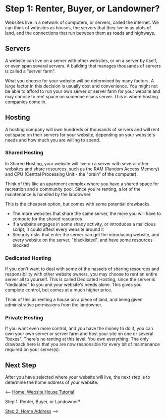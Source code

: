 # Step 1: Renter, Buyer, or Landowner?

Websites live in a network of computers, or servers, called the internet. We can think of websites as houses, the servers that they live in as plots of land, and the connections that run between them as roads and highways.

## Servers
A website can live on a server with other websites, or on a server by itself, or even span several servers. A building that manages thousands of servers is called a "server farm".

What you choose for your website will be determined by many factors. A large factor in this decision is usually cost and convenience. You might not be able to afford to run your own server or server farm for your website and may choose to rent space on someone else's server. This is where hosting companies come in.

## Hosting
A hosting company will own hundreds or thousands of servers and will rent out space on their servers for your website, depending on your website's needs and how much you are willing to spend.

### Shared Hosting
In Shared Hosting, your website will live on a server with several other websites and share resources, such as the RAM (Random Access Memory) and CPU (Central Processing Unit - the "brain" of the computer).

Think of this like an apartment complex where you have a shared space for recreation and a community pool. Since you're renting, a lot of the maintenance is handled by the landowner.

This is the cheapest option, but comes with some potential drawbacks. 
- The more websites that share the same server, the more you will have to compete for the shared resources
- If a website engages in some shady activity, or introduces a malicious script, it could affect every website around it
- Security risks that enter the server can get the introducing website, and every website on the server, "blacklisted", and have some resources blocked

### Dedicated Hosting
If you don't want to deal with some of the hassels of sharing resources and responsibility with other website owners, you may choose to rent an entire server all to yourself. This is called Dedicated Hosting, since the server is "dedicated" to you and your website's needs alone. This gives you complete control, but comes at a much higher price.

Think of this as renting a house on a piece of land, and being given administrative permissions from the landowner.

### Private Hosting
If you want even more control, and you have the money to do it, you can own your own server or server farm and host your site on one or several "boxes". There's no renting at this level. You own everything. The only drawback here is that you are now responsible for every bit of maintenance required on your server(s).

## Next Step
After you have selected where your website will live, the next step is to determine the home address of your website.

<-- [Home: Website House Tutorial](../README.md)  

Step 1: Renter, Buyer, or Landowner?  

[Step 2: Home Address](../domain/) -->  
